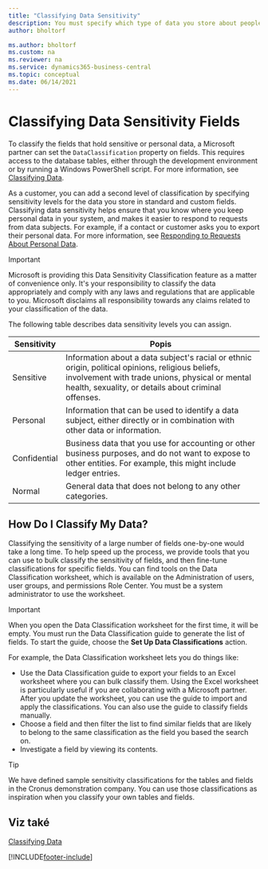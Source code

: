 ```yaml
---
title: "Classifying Data Sensitivity"
description: You must specify which type of data you store about people so that you can respond to data subject requests.
author: bholtorf

ms.author: bholtorf
ms.custom: na
ms.reviewer: na
ms.service: dynamics365-business-central
ms.topic: conceptual
ms.date: 06/14/2021
---
```


# Classifying Data Sensitivity Fields
To classify the fields that hold sensitive or personal data, a Microsoft partner can set the ```DataClassification``` property on fields. This requires access to the database tables, either through the development environment or by running a Windows PowerShell script. For more information, see [Classifying Data](/dynamics365/business-central/dev-itpro/developer/devenv-classifying-data).

As a customer, you can add a second level of classification by specifying sensitivity levels for the data you store in standard and custom fields. Classifying data sensitivity helps ensure that you know where you keep personal data in your system, and makes it easier to respond to requests from data subjects. For example, if a contact or customer asks you to export their personal data. For more information, see [Responding to Requests About Personal Data](admin-responding-to-requests-about-personal-data.md).

> [!Important]
> Microsoft is providing this Data Sensitivity Classification feature as a matter of convenience only. It's your responsibility to classify the data appropriately and comply with any laws and regulations that are applicable to you. Microsoft disclaims all responsibility towards any claims related to your classification of the data.

The following table describes data sensitivity levels you can assign.

| Sensitivity | Popis |
|----|----|
| Sensitive | Information about a data subject's racial or ethnic origin, political opinions, religious beliefs, involvement with trade unions, physical or mental health, sexuality, or details about criminal offenses. |
| Personal | Information that can be used to identify a data subject, either directly or in combination with other data or information. |
| Confidential | Business data that you use for accounting or other business purposes, and do not want to expose to other entities. For example, this might include ledger entries. |
| Normal | General data that does not belong to any other categories. |

## How Do I Classify My Data?
Classifying the sensitivity of a large number of fields one-by-one would take a long time. To help speed up the process, we provide tools that you can use to bulk classify the sensitivity of fields, and then fine-tune classifications for specific fields. You can find tools on the Data Classification worksheet, which is available on the Administration of users, user groups, and permissions Role Center. You must be a system administrator to use the worksheet.

> [!Important]
> When you open the Data Classification worksheet for the first time, it will be empty. You must run the Data Classification guide to generate the list of fields. To start the guide, choose the **Set Up Data Classifications** action.

For example, the Data Classification worksheet lets you do things like:

* Use the Data Classification guide to export your fields to an Excel worksheet where you can bulk classify them. Using the Excel worksheet is particularly useful if you are collaborating with a Microsoft partner. After you update the worksheet, you can use the guide to import and apply the classifications. You can also use the guide to classify fields manually.
* Choose a field and then filter the list to find similar fields that are likely to belong to the same classification as the field you based the search on.
* Investigate a field by viewing its contents.

> [!Tip]
> We have defined sample sensitivity classifications for the tables and fields in the Cronus demonstration company. You can use those classifications as inspiration when you classify your own tables and fields.

## Viz také

[Classifying Data](/dynamics365/business-central/dev-itpro/developer/devenv-classifying-data)


[!INCLUDE[footer-include](includes/footer-banner.md)]